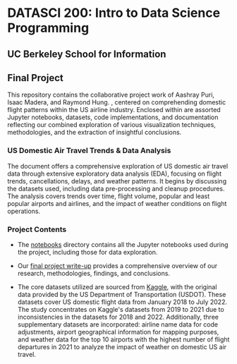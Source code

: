 # DATASCI 200: Intro to Data Science Programming
## UC Berkeley School for Information
## Final Project 

This repository contains the collaborative project work of Aashray Puri, Isaac Madera, and Raymond Hung. , centered on comprehending domestic flight patterns within the US airline industry. Enclosed within are assorted Jupyter notebooks, datasets, code implementations, and documentation reflecting our combined exploration of various visualization techniques, methodologies, and the extraction of insightful conclusions.

### US Domestic Air Travel Trends & Data Analysis
The document offers a comprehensive exploration of US domestic air travel data through extensive exploratory data analysis (EDA), focusing on flight trends, cancellations, delays, and weather patterns. It begins by discussing the datasets used, including data pre-processing and cleanup procedures. The analysis covers trends over time, flight volume, popular and least popular airports and airlines, and the impact of weather conditions on flight operations.

### Project Contents

- The [notebooks](/notebooks/) directory contains all the Jupyter notebooks used during the project, including those for data exploration.

- Our [final project write-up](/Project_2_Puri_Madera_Hung_Final_Report.pdf/) provides a comprehensive overview of our research, methodologies, findings, and conclusions. 

- The core datasets utilized are sourced from [Kaggle]([url](https://www.kaggle.com/datasets/robikscube/flight-delay-dataset-20182022?resource=download&select=Combined_Flights_2022.csv)), with the original data provided by the US Department of Transportation (USDOT). These datasets cover US domestic flight data from January 2018 to July 2022. The study concentrates on Kaggle's datasets from 2019 to 2021 due to inconsistencies in the datasets for 2018 and 2022. Additionally, three supplementary datasets are incorporated: airline name data for code adjustments, airport geographical information for mapping purposes, and weather data for the top 10 airports with the highest number of flight departures in 2021 to analyze the impact of weather on domestic US air travel.
